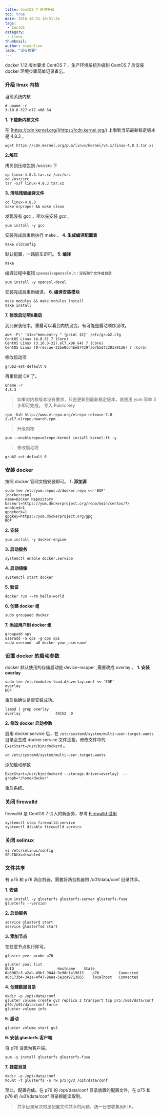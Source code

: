 ```yaml
---
title: CentOS 7 环境升级
toc: true
date: 2016-10-21 10:51:34
tags:
 - CentOS
category: 
 - Linux
thumbnail: 
author: bsyonline
lede: "没有摘要"
---
```


docker 1.12 版本要求 CentOS 7 ，生产环境系统升级到 CentOS 7 后安装 docker 环境步骤简单记录备忘。

<!--more-->
### 升级 linux 内核
当前系统内核
```
# uname -r
3.10.0-327.el7.x86_64
```
**1. 下载新内核文件**

在 [https://cdn.kernel.org/](https://cdn.kernel.org/) 上看到当前最新稳定版本是 4.8.3 。
```
wget https://cdn.kernel.org/pub/linux/kernel/v4.x/linux-4.8.3.tar.xz
```


**2.解压**

拷贝到压缩包到 /usr/src 下
```
cp linux-4.8.3.tar.xz /usr/src
cd /usr/src
tar -xJf linux-4.8.3.tar.xz
```
**3. 清除残留编译文件**

```
cd linux-4.8.3
make mrproper && make clean
```
发现没有 gcc ，所以先安装 gcc 。
```
yum install -y gcc
```
安装完成后重新执行 make 。
**4. 生成编译配置表**

```
make oldconfig
```
默认配置，一路回车即可。
**5. 编译**

```
make
```
编译过程中报错 `openssl/opensslv.h：没有那个文件或目录`
```
yum install -y openssl-devel
```
安装完成后重新编译。
**6. 编译安装模块**

```
make modules && make modules_install
make install
```
**7. 修改启动项&重启**

到此安装结束，重启可以看到内核没变，有可能是启动顺序没改。
```
awk -F\' '$1=="menuentry " {print $2}' /etc/grub2.cfg
CentOS Linux (4.8.3) 7 (Core)
CentOS Linux (3.10.0-327.el7.x86_64) 7 (Core)
CentOS Linux (0-rescue-22be0cd4be87429fa67b5df5203a9126) 7 (Core)
```
修改启动项
```
grub2-set-default 0
```
再重启就 OK 了。
```
uname -r
4.8.3
```
>如果对内核版本没有要求，只是更新到最新稳定版本，直接用 yum 简单 3 步即可完成。
>导入 Public Key
```
rpm -Uvh http://www.elrepo.org/elrepo-release-7.0-2.el7.elrepo.noarch.rpm
```
>升级内核
```
yum --enablerepo=elrepo-kernel install kernel-lt -y
```
>修改启动项
```
grub2-set-default 0
```

### 安装 docker
按照 docker 官网文档安装即可。
**1. 添加源**

```
sudo tee /etc/yum.repos.d/docker.repo <<-'EOF'
[dockerrepo]
name=Docker Repository
baseurl=https://yum.dockerproject.org/repo/main/centos/7/
enabled=1
gpgcheck=1
gpgkey=https://yum.dockerproject.org/gpg
EOF
```
**2. 安装**

```
yum install -y docker-engine
```
**3. 启动服务**

```
systemctl enable docker.service
```
**4. 启动镜像**

```
systemctl start docker
```
**5. 验证**

```
docker run --rm hello-world
```
**6. 创建 docker 组**

```
sudo groupadd docker
```
**7. 添加用户到 docker 组**

```
groupadd ops
useradd -G ops -g ops ops
sudo usermod -aG docker your_username`
```

### 设置 docker 的启动参数
docker 默认使用的存储启动是 device-mapper ,需要改成 overlay 。
**1. 安装 overlay**

```
sudo tee /etc/modules-load.d/overlay.conf <<-'EOF'
overlay
EOF
```
重启后确认是否安装成功。
```
lsmod | grep overlay
overlay                49152  0  
```
**2. 修改 docker 启动参数**

启用 docker.service 后，在 `/etc/systemd/system/multi-user.target.wants` 目录会生成 docker.service 文件连接，修改文件中的 `ExecStart=/usr/bin/dockerd` 。
```
cd /etc/systemd/system/multi-user.target.wants
```
添加启动参数
```
ExecStart=/usr/bin/dockerd --storage-driver=overlay2  --graph="/home/docker"
```
重启系统。


### 关闭 firewalld
firewalld 是 CentOS 7 引入的新服务，参考 [Firewalld 试用](../../../../2016/10/21/Firewalld-试用/)
```
systemctl stop firewalld.service
systemctl disable firewalld.service
```
### 关闭 selinux
```
vi /etc/selinux/config
SELINUX=disabled
```
### 文件共享

有 p75 和 p76 两台机器，需要将两台机器的 /u01/data/conf 目录共享。

**1. 安装**

```
yum install -y glusterfs glusterfs-server glusterfs-fuse
glusterfs --version
```
**2. 启动服务**

```
service glusterd start
service glusterfsd start
```
**3. 添加节点**

在任意节点执行即可。
```
gluster peer probe p76

gluster pool list
UUID					Hostname 	State
6a6962c3-42ab-49bf-9844-9e98cf419613	p76      	Connected
a0c173b4-341a-4f47-9eea-5e2ca9713665	localhost	Connected
```
**4. 创建数据目录**

```
mkdir -p /opt/data/conf
gluster volume create gv3 replica 2 transport tcp p75:/u01/data/conf p76:/u01/data/conf force
gluster volume info
```
**5. 启动**
```
gluster volume start gv3
```

**6. 安装 glusterfs 客户端**

将 p76 设置为客户端。

```
yum -y install glusterfs glusterfs-fuse
```
**7. 挂载目录**
```
mkdir -p /opt/data/conf
mount -t glusterfs -o rw p75:gv3 /opt/data/conf
```

至此，配置完成。在 p76 的 /opt/data/conf 目录放置的配置文件，在 p75 和 p76 的 /u01/data/conf 目录都能读取到。


>共享目录解决的是配置文件共享的问题，统一日志收集用ELK。